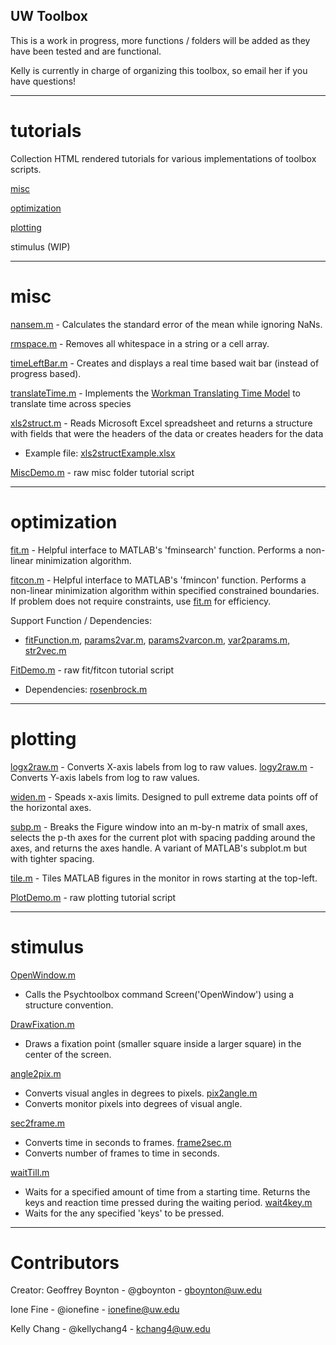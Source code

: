 ## UW Toolbox 

This is a work in progress, more functions / folders will be added as they have been tested and are functional.

Kelly is currently in charge of organizing this toolbox, so email her if you have questions!

---

# tutorials

Collection HTML rendered tutorials for various implementations of toolbox scripts.

[misc](http://htmlpreview.github.io/?https://github.com/VisCog/UWToolbox/blob/master/tutorials/misc/MiscDemo.html)

[optimization](http://htmlpreview.github.io/?https://github.com/VisCog/UWToolbox/blob/master/tutorials/optimization/FitDemo.html)

[plotting](http://htmlpreview.github.io/?https://github.com/VisCog/UWToolbox/blob/master/tutorials/plotting/PlotDemo.html)

stimulus (WIP)

---

# misc

[nansem.m](https://github.com/VisCog/UWToolbox/blob/master/misc/nansem.m) -  Calculates the standard error of the mean while ignoring NaNs.

[rmspace.m](https://github.com/VisCog/UWToolbox/blob/master/misc/rmspace.m) - Removes all whitespace in a string or a cell array.

[timeLeftBar.m](https://github.com/VisCog/UWToolbox/blob/master/misc/timeLeftBar.m) -  Creates and displays a real time based wait bar (instead of progress based).

[translateTime.m](https://github.com/VisCog/UWToolbox/blob/master/misc/translateTime.m) -  Implements the [Workman Translating Time Model](http://www.translatingtime.net/) to translate time across species

[xls2struct.m](https://github.com/VisCog/UWToolbox/blob/master/misc/xls2struct.m) -  Reads Microsoft Excel spreadsheet and returns a structure with fields that were the headers of the data or creates headers for the data
- Example file: [xls2structExample.xlsx](https://github.com/VisCog/UWToolbox/blob/master/misc/xls2structExample.xlsx)

[MiscDemo.m](https://github.com/VisCog/UWToolbox/blob/master/misc/MiscDemo.m) - raw misc folder tutorial script

---

# optimization

[fit.m](https://github.com/VisCog/UWToolbox/blob/master/optimization/fit.m) - Helpful interface to MATLAB's 'fminsearch' function. Performs a non-linear minimization algorithm.

[fitcon.m](https://github.com/VisCog/UWToolbox/blob/master/optimization/fitcon.m) - Helpful interface to MATLAB's 'fmincon' function. Performs a non-linear minimization algorithm within specified constrained boundaries. If problem does not require constraints, use [fit.m](https://github.com/VisCog/UWToolbox/blob/master/optimization/fit.m) for efficiency.

Support Function / Dependencies:
- [fitFunction.m](https://github.com/VisCog/UWToolbox/blob/master/optimization/fitFunction.m), [params2var.m](https://github.com/VisCog/UWToolbox/blob/master/optimization/params2var.m), [params2varcon.m](https://github.com/VisCog/UWToolbox/blob/master/optimization/params2varcon.m), [var2params.m](https://github.com/VisCog/UWToolbox/blob/master/optimization/var2params.m), [str2vec.m](https://github.com/VisCog/UWToolbox/blob/master/optimization/str2vec.m)

[FitDemo.m](https://github.com/VisCog/UWToolbox/blob/master/optimization/FitDemo.m) - raw fit/fitcon tutorial script
- Dependencies: [rosenbrock.m](https://github.com/VisCog/UWToolbox/blob/master/optimization/rosenbrock.m)

---

# plotting

[logx2raw.m](https://github.com/VisCog/UWToolbox/blob/master/plotting/logx2raw.m) - Converts X-axis labels from log to raw values.
[logy2raw.m](https://github.com/VisCog/UWToolbox/blob/master/plotting/logy2raw.m) - Converts Y-axis labels from log to raw values.

[widen.m](https://github.com/VisCog/UWToolbox/blob/master/plotting/widen.m) - Speads x-axis limits. Designed to pull extreme data points off of the horizontal axes.

[subp.m](https://github.com/VisCog/UWToolbox/blob/master/plotting/subp.m) - Breaks the Figure window into an m-by-n matrix of small axes, selects the p-th axes for the current plot with spacing padding around the axes, and returns the axes handle. A variant of MATLAB's subplot.m but with tighter spacing.

[tile.m](https://github.com/VisCog/UWToolbox/blob/master/plotting/tile.m) - Tiles MATLAB figures in the monitor in rows starting at the top-left.

[PlotDemo.m](https://github.com/VisCog/UWToolbox/blob/master/plotting/PlotDemo.m) - raw plotting tutorial script

---

# stimulus

[OpenWindow.m](https://github.com/VisCog/UWToolbox/blob/master/stimulus/OpenWindow.m)
 - Calls the Psychtoolbox command Screen('OpenWindow') using a structure convention.

[DrawFixation.m](https://github.com/VisCog/UWToolbox/blob/master/stimulus/DrawFixation.m)
 - Draws a fixation point (smaller square inside a larger square) in the center of the screen.

[angle2pix.m](https://github.com/VisCog/UWToolbox/blob/master/stimulus/angle2pix.m)
 - Converts visual angles in degrees to pixels.
[pix2angle.m](https://github.com/VisCog/UWToolbox/blob/master/stimulus/pix2angle.m)
 - Converts monitor pixels into degrees of visual angle.

[sec2frame.m](https://github.com/VisCog/UWToolbox/blob/master/stimulus/sec2frame.m)
 - Converts time in seconds to frames.
[frame2sec.m](https://github.com/VisCog/UWToolbox/blob/master/stimulus/frame2sec.m)
 - Converts number of frames to time in seconds.

[waitTill.m](https://github.com/VisCog/UWToolbox/blob/master/stimulus/waitTill.m)
 - Waits for a specified amount of time from a starting time. Returns the keys and reaction time pressed during the waiting period.
 [wait4key.m](https://github.com/VisCog/UWToolbox/blob/master/stimulus/wait4key.m)
 - Waits for the any specified 'keys' to be pressed.

---

# Contributors

Creator: Geoffrey Boynton - @gboynton - gboynton@uw.edu

Ione Fine - @ionefine - ionefine@uw.edu

Kelly Chang - @kellychang4 - kchang4@uw.edu